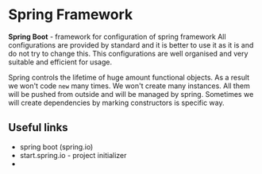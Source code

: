 # Spring Framework

**Spring Boot** - framework for configuration of spring framework
All configurations are provided by standard and it is better to use it as it is and do not try to change this. This configurations are well organised and very suitable and efficient for usage.

Spring controls the lifetime of huge amount functional objects. As a result we won't code `new` many times. We won't create many instances. All them will be pushed from outside and will be managed by spring. Sometimes we will create dependencies by marking constructors is specific way.

## Useful links

- spring boot (spring.io)
- start.spring.io - project initializer
- 
<!--stackedit_data:
eyJoaXN0b3J5IjpbLTExNTk3ODExNjUsMTkzNTc4MTgwMywtMT
YzNDg0Njk2MCw0MTk2OTg0MDAsLTIwODg3NDY2MTJdfQ==
-->